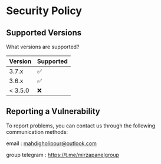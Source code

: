 # Security Policy

## Supported Versions
 What versions are supported?

| Version | Supported          |
| ------- | ------------------ |
| 3.7.x   | :white_check_mark: |
| 3.6.x   | :white_check_mark: |
| < 3.5.0   | :x:                |

## Reporting a Vulnerability

To report problems, you can contact us through the following communication methods:

email : mahdigholipour@outlook.com

group telegram : https://t.me/mirzapanelgroup


